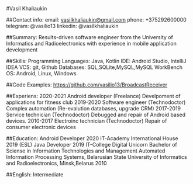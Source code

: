 #Vasil Khaliaukin

##Contact info:
email: vasilkhaliaukin@gmail.com
phone: +375292600000
telegram: @vasilio13
linkedin: @vasilkhaliaukin

##Summary:
Results-driven software engineer from the University of Informatics and Radioelectronics
with experience in mobile application development

##Skills:
Programming Languages: Java, Kotlin
IDE: Android Studio, IntelliJ IDEA
VCS: git, Github
Databases: SQL,SQLite,MySQL,MySQL WorkBench
OS: Android, Linux, Windows

##Code Examples:
https://github.com/vasilio13/BroadcastReceiver

##Experiens:
2020-2021 Android developer (Freelance)
Develpoment of applications for fitness club
2019-2020 Software engineer (Technodoctor)
Complex automation (Re-evalution databases, upgrade CRM)
2017-2019 Service technician (Technodoctor)
Debugged and repair of Android based devices.
2010-2017 Electroinc technician (Technodoctor)
Repair of consumer electronic devices

##Education:
Android Developer 2020 IT-Academy
International House 2019 (ESL)
Java Developer 2019 IT-College Digital Unicorn
Bachelor of Sciense in Information Technologies and Management Automated Information
Processing Systems, Belarusian State University of Informatics and Radioelectronics,
Minsk,Belarus 2010

##English:
Intermediate

